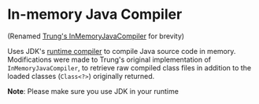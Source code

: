 # In-memory Java Compiler 

(Renamed [Trung's InMemoryJavaCompiler](https://github.com/trung/InMemoryJavaCompiler) for brevity)

Uses JDK's [runtime compiler](https://docs.oracle.com/en/java/javase/11/docs/api/java.compiler/javax/tools/JavaCompiler.html) to compile Java source code in memory. Modifications were made to Trung's original implementation of `InMemoryJavaCompiler`, to retrieve raw compiled class files in addition to the loaded classes (`Class<?>`) originally returned. 

**Note**: Please make sure you use JDK in your runtime

